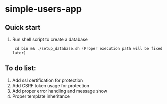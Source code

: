# simple-users-app

## Quick start

1. Run shell script to create a database 

        cd bin && ./setup_database.sh (Proper execution path will be fixed later)
        
## To do list:

1. Add ssl certification for protection
2. Add CSRF token usage for protection
3. Add proper error handling and message show
4. Proper template inheritance
